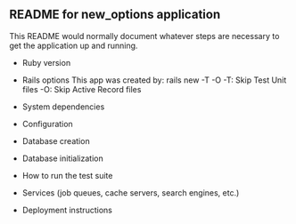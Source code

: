## README for new_options application

This README would normally document whatever steps are necessary to get the
application up and running.

* Ruby version

* Rails options
  This app was created by: rails new -T -O
  -T: Skip Test Unit files
  -O: Skip Active Record files

* System dependencies

* Configuration

* Database creation

* Database initialization

* How to run the test suite

* Services (job queues, cache servers, search engines, etc.)

* Deployment instructions


